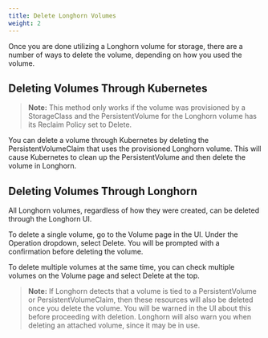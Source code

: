 ```yaml
---
title: Delete Longhorn Volumes
weight: 2
---
```

Once you are done utilizing a Longhorn volume for storage, there are a number of ways to delete the volume, depending on how you used the volume.

## Deleting Volumes Through Kubernetes
> **Note:** This method only works if the volume was provisioned by a StorageClass and the PersistentVolume for the Longhorn volume has its Reclaim Policy set to Delete.

You can delete a volume through Kubernetes by deleting the PersistentVolumeClaim that uses the provisioned Longhorn volume. This will cause Kubernetes to clean up the PersistentVolume and then delete the volume in Longhorn.

## Deleting Volumes Through Longhorn
All Longhorn volumes, regardless of how they were created, can be deleted through the Longhorn UI.

To delete a single volume, go to the Volume page in the UI. Under the Operation dropdown, select Delete. You will be prompted with a confirmation before deleting the volume.

To delete multiple volumes at the same time, you can check multiple volumes on the Volume page and select Delete at the top.

> **Note:** If Longhorn detects that a volume is tied to a PersistentVolume or PersistentVolumeClaim, then these resources will also be deleted once you delete the volume. You will be warned in the UI about this before proceeding with deletion. Longhorn will also warn you when deleting an attached volume, since it may be in use.
